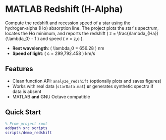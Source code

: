 # MATLAB Redshift (H‑Alpha)

Compute the redshift and recession speed of a star using the hydrogen‑alpha (Hα) absorption line. The project plots the star's spectrum, locates the Hα minimum, and reports the redshift \( z = \frac{\lambda_{Ha}}{\lambda_0} - 1 \) and speed \( v = z\,c \).

- **Rest wavelength**: \( \lambda_0 = 656.28 \) nm
- **Speed of light**: \( c = 299\,792.458 \) km/s

## Features
- Clean function API: `analyze_redshift` (optionally plots and saves figures)
- Works with real data (`starData.mat`) **or** generates synthetic spectra if data is absent
- MATLAB **and** GNU Octave compatible

## Quick Start
```matlab
% From project root
addpath src scripts
scripts/demo_redshift
